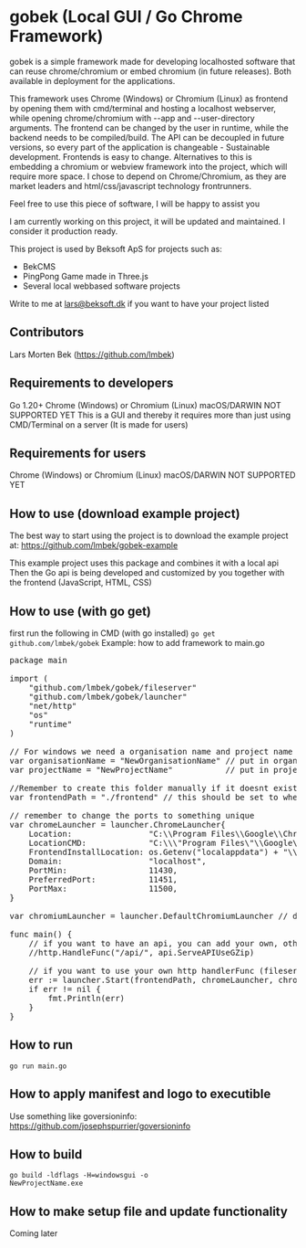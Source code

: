 # gobek (Local GUI / Go Chrome Framework)

gobek is a simple framework made for developing localhosted software that can reuse chrome/chromium or embed chromium (in future releases). Both available in deployment for the applications.

This framework uses Chrome (Windows) or Chromium (Linux) as frontend by opening them with cmd/terminal and hosting a localhost webserver, while opening chrome/chromium with --app and --user-directory arguments. The frontend can be changed by the user in runtime, while the backend needs to be compiled/build. The API can be decoupled in future versions, so every part of the application is changeable - Sustainable development. Frontends is easy to change. Alternatives to this is embedding a chromium or webview framework into the project, which will require more space. I chose to depend on Chrome/Chromium, as they are market leaders and html/css/javascript technology frontrunners.

Feel free to use this piece of software, I will be happy to assist you

I am currently working on this project, it will be updated and maintained. I consider it production ready. 

This project is used by Beksoft ApS for projects such as:
* BekCMS
* PingPong Game made in Three.js
* Several local webbased software projects

Write to me at lars@beksoft.dk if you want to have your project listed

## Contributors
Lars Morten Bek (https://github.com/lmbek)

## Requirements to developers
Go 1.20+
Chrome (Windows) or Chromium (Linux)
macOS/DARWIN NOT SUPPORTED YET
This is a GUI and thereby it requires more than just using CMD/Terminal on a server (It is made for users)

## Requirements for users
Chrome (Windows) or Chromium (Linux)
macOS/DARWIN NOT SUPPORTED YET

## How to use (download example project)
The best way to start using the project is to download the example project at:
https://github.com/lmbek/gobek-example

This example project uses this package and combines it with a local api
Then the Go api is being developed and customized by you together with the frontend (JavaScript, HTML, CSS)

## How to use (with go get)
first run the following in CMD (with go installed)
<code>go get github.com/lmbek/gobek</code>
Example: how to add framework to main.go
<pre>
package main

import (
	"github.com/lmbek/gobek/fileserver"
	"github.com/lmbek/gobek/launcher"
	"net/http"
	"os"
	"runtime"
)

// For windows we need a organisation name and project name
var organisationName = "NewOrganisationName" // put in organisation name
var projectName = "NewProjectName"           // put in project name

//Remember to create this folder manually if it doesnt exist, and put a index.html file into it
var frontendPath = "./frontend" // this should be set to where frontend files is (frontend folder: html, css, javascript...)

// remember to change the ports to something unique
var chromeLauncher = launcher.ChromeLauncher{
	Location:                "C:\\Program Files\\Google\\Chrome\\Application\\chrome.exe",
	LocationCMD:             "C:\\\"Program Files\"\\Google\\Chrome\\Application\\chrome.exe",
	FrontendInstallLocation: os.Getenv("localappdata") + "\\Google\\Chrome\\InstalledApps\\" + organisationName + "\\" + projectName,
	Domain:                  "localhost",
	PortMin:                 11430,
	PreferredPort:           11451,
	PortMax:                 11500,
}

var chromiumLauncher = launcher.DefaultChromiumLauncher // default chrome or chromium launcher settings can be used like this

func main() {
	// if you want to have an api, you can add your own, otherwise you can use the one in the example by uncommenting below
	//http.HandleFunc("/api/", api.ServeAPIUseGZip)

    // if you want to use your own http handlerFunc (fileserver), you can use launcher.StartCustom instead
	err := launcher.Start(frontendPath, chromeLauncher, chromiumLauncher) // serves "/" as fileserver.ServeFileServer. If you want to manage "/", then use launcher.StartCustom() instead
	if err != nil {
		fmt.Println(err)
	}
}
</pre>

## How to run
<code>go run main.go</code>

## How to apply manifest and logo to executible
Use something like goversioninfo: https://github.com/josephspurrier/goversioninfo

## How to build
<code>go build -ldflags -H=windowsgui -o NewProjectName.exe</code>

## How to make setup file and update functionality
Coming later
